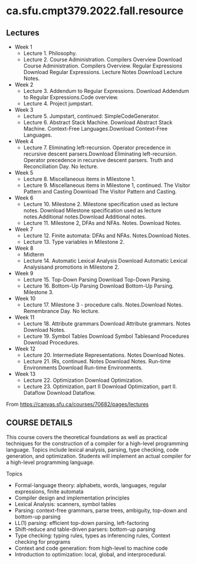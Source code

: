 # ca.sfu.cmpt379.2022.fall.resource

## Lectures

- Week 1
    - Lecture 1.  Philosophy.
    - Lecture 2.  Course Administration.  Compilers Overview Download Course Administration.  Compilers Overview.  Regular Expressions Download Regular Expressions. Lecture Notes Download Lecture Notes.
- Week 2
    - Lecture 3.  Addendum to Regular Expressions. Download Addendum to Regular Expressions.Code overview.
    - Lecture 4.  Project jumpstart. 
- Week 3
    - Lecture 5.  Jumpstart, continued: SimpleCodeGenerator.
    - Lecture 6.  Abstract Stack Machine. Download Abstract Stack Machine.  Context-Free Languages.Download Context-Free Languages.
- Week 4
    - Lecture 7.   Eliminating left-recursion.   Operator precedence in recursive descent parsers.Download Eliminating left-recursion.   Operator precedence in recursive descent parsers.
Truth and Reconciliation Day.  No lecture.
- Week 5
    - Lecture 8.   Miscellaneous items in Milestone 1.
    - Lecture 9.   Miscellaneous items in Milestone 1, continued.  The Visitor Pattern and Casting Download The Visitor Pattern and Casting.
- Week 6
    - Lecture 10.  Milestone 2.   Milestone specification used as lecture notes. Download Milestone specification used as lecture notes.Additional notes.Download Additional notes.
    - Lecture 11.   Milestone 2, DFAs and NFAs.  Notes. Download Notes. 
- Week 7
    - Lecture 12.  Finite automata:  DFAs and NFAs. Notes.Download Notes.
    - Lecture 13.  Type variables in Milestone 2.
- Week 8
    - Midterm
    - Lecture 14.  Automatic Lexical Analysis Download Automatic Lexical Analysisand promotions in Milestone 2.
- Week 9
    - Lecture 15.  Top-Down Parsing Download Top-Down Parsing.
    - Lecture 16.  Bottom-Up Parsing Download Bottom-Up Parsing.  Milestone 3.
- Week 10
    - Lecture 17.  Milestone 3 - procedure calls.  Notes.Download Notes.
Remembrance Day.  No lecture.
- Week 11
    - Lecture 18.  Attribute grammars Download Attribute grammars. Notes Download Notes.
    - Lecture 19.  Symbol Tables Download Symbol Tablesand Procedures Download Procedures.
- Week 12
    - Lecture 20.   Intermediate Representations.  Notes Download Notes.
    - Lecture 21.  IRs, continued. Notes Download Notes.   Run-time Environments Download Run-time Environments.
- Week 13
    - Lecture 22.  Optimization Download Optimization.
    - Lecture 23.  Optimization, part II Download Optimization, part II.  Dataflow Download Dataflow.

From <https://canvas.sfu.ca/courses/70682/pages/lectures> 


## COURSE DETAILS
This course covers the theoretical foundations as well as practical techniques for the construction of a compiler for a high-level programming language. Topics include lexical analysis, parsing, type checking, code generation, and optimization. Students will implement an actual compiler for a high-level programming language.

Topics
- Formal-language theory: alphabets, words, languages, regular expressions, finite automata
- Compiler design and implementation principles
- Lexical Analysis: scanners, symbol tables
- Parsing: context-free grammars, parse trees, ambiguity, top-down and bottom-up parsing
- LL(1) parsing: efficient top-down parsing, left-factoring
- Shift-reduce and table-driven parsers: bottom-up parsing
- Type checking: typing rules, types as inferencing rules, Context checking for programs
- Context and code generation: from high-level to machine code
- Introduction to optimization: local, global, and interprocedural.
